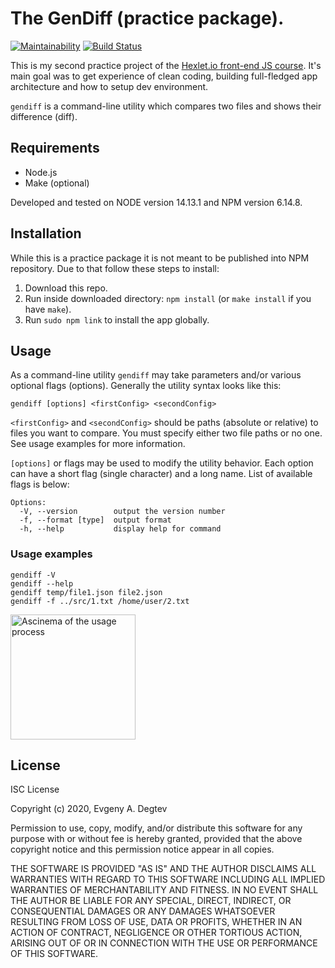 # The GenDiff (practice package).

[![Maintainability](https://api.codeclimate.com/v1/badges/38127cb38a1582e550d4/maintainability)](https://codeclimate.com/github/DaggLo/frontend-project-lvl2/maintainability)
[![Build Status](https://travis-ci.org/DaggLo/frontend-project-lvl1.svg?branch=master)](https://travis-ci.org/DaggLo/frontend-project-lvl1)

This is my second practice project of the [Hexlet.io front-end JS course](https://ru.hexlet.io/professions/frontend/projects/46).
It's main goal was to get experience of clean coding, building full-fledged app architecture and how to setup dev environment.

`gendiff` is a command-line utility which compares two files and shows their difference (diff).

## Requirements
- Node.js
- Make (optional)

Developed and tested on NODE version 14.13.1 and NPM version 6.14.8.

## Installation
While this is a practice package it is not meant to be published into NPM repository. Due to that follow these steps to install:
1. Download this repo.
2. Run inside downloaded directory: `npm install` (or `make install` if you have `make`).
3. Run `sudo npm link` to install the app globally.

## Usage
As a command-line utility `gendiff` may take parameters and/or various optional flags (options). Generally the utility syntax looks like this:
```
gendiff [options] <firstConfig> <secondConfig>
```

`<firstConfig>` and `<secondConfig>` should be paths (absolute or relative) to files you want to compare. You must specify either two file paths or no one. See usage examples for more information.

`[options]` or flags may be used to modify the utility behavior. Each option can have a short flag (single character) and a long name. List of available flags is below:
```
Options:
  -V, --version        output the version number
  -f, --format [type]  output format
  -h, --help           display help for command
```

### Usage examples
```
gendiff -V
gendiff --help
gendiff temp/file1.json file2.json
gendiff -f ../src/1.txt /home/user/2.txt
```

<a href="https://asciinema.org/a/r7Xyi4JDu6qp5o3rHuEELuaVk" target="_blank"><img src="https://asciinema.org/a/r7Xyi4JDu6qp5o3rHuEELuaVk.svg" alt="Ascinema of the usage process" width="200px"/></a>

## License
ISC License

Copyright (c) 2020, Evgeny A. Degtev

Permission to use, copy, modify, and/or distribute this software for any
purpose with or without fee is hereby granted, provided that the above
copyright notice and this permission notice appear in all copies.

THE SOFTWARE IS PROVIDED "AS IS" AND THE AUTHOR DISCLAIMS ALL WARRANTIES
WITH REGARD TO THIS SOFTWARE INCLUDING ALL IMPLIED WARRANTIES OF
MERCHANTABILITY AND FITNESS. IN NO EVENT SHALL THE AUTHOR BE LIABLE FOR
ANY SPECIAL, DIRECT, INDIRECT, OR CONSEQUENTIAL DAMAGES OR ANY DAMAGES
WHATSOEVER RESULTING FROM LOSS OF USE, DATA OR PROFITS, WHETHER IN AN
ACTION OF CONTRACT, NEGLIGENCE OR OTHER TORTIOUS ACTION, ARISING OUT OF
OR IN CONNECTION WITH THE USE OR PERFORMANCE OF THIS SOFTWARE.
